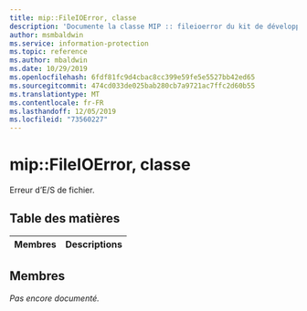 ```yaml
---
title: mip::FileIOError, classe
description: 'Documente la classe MIP :: fileioerror du kit de développement logiciel (SDK) Microsoft Information Protection (MIP).'
author: msmbaldwin
ms.service: information-protection
ms.topic: reference
ms.author: mbaldwin
ms.date: 10/29/2019
ms.openlocfilehash: 6fdf81fc9d4cbac8cc399e59fe5e5527bb42ed65
ms.sourcegitcommit: 474cd033de025bab280cb7a9721ac7ffc2d60b55
ms.translationtype: MT
ms.contentlocale: fr-FR
ms.lasthandoff: 12/05/2019
ms.locfileid: "73560227"
---
```

# <a name="class-mipfileioerror"></a>mip::FileIOError, classe 
Erreur d’E/S de fichier.
  
## <a name="summary"></a>Table des matières
 Membres                        | Descriptions                                
--------------------------------|---------------------------------------------
  
## <a name="members"></a>Membres
_Pas encore documenté._
